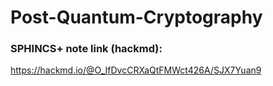 # Post-Quantum-Cryptography
### SPHINCS+ note link (hackmd):
https://hackmd.io/@O_IfDvcCRXaQtFMWct426A/SJX7Yuan9
